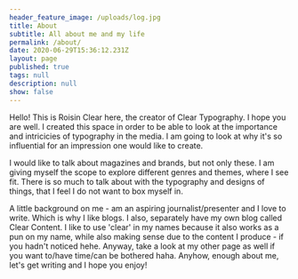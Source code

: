 ```yaml
---
header_feature_image: /uploads/log.jpg
title: About
subtitle: All about me and my life
permalink: /about/
date: 2020-06-29T15:36:12.231Z
layout: page
published: true
tags: null
description: null
show: false
---
```

Hello! This is Roisin Clear here, the creator of Clear Typography. I hope you are well. I created this space in order to be able to look at the importance and intricicies of typography in the media. I am going to look at why it's so influential for an impression one would like to create. 

I would like to talk about magazines and brands, but not only these. I am giving myself the scope to explore different genres and themes, where I see fit. There is so much to talk about with the typography and designs of things, that I feel I do not want to box myself in. 

A little background on me - am an aspiring journalist/presenter and I love to write. Which is why I like blogs. I also, separately have my own blog called Clear Content. I like to use 'clear' in my names because it also works as a pun on my name, while also making sense due to the content I produce - if you hadn't noticed hehe. Anyway, take a look at my other page as well if you want to/have time/can be bothered haha. Anyhow, enough about me, let's get writing and I hope you enjoy!